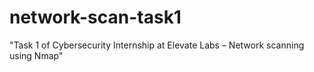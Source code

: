 # network-scan-task1
 "Task 1 of Cybersecurity Internship at Elevate Labs – Network scanning using Nmap"
